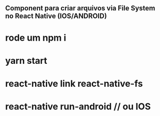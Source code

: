 ## Component para criar arquivos via File System no React Native (IOS/ANDROID)
# rode um npm i
# yarn start
# react-native link react-native-fs
# react-native run-android // ou IOS
